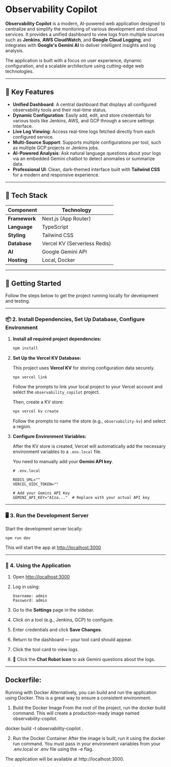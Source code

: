 
# Observability Copilot

**Observability Copilot** is a modern, AI-powered web application designed to centralize and simplify the monitoring of various development and cloud services. It provides a unified dashboard to view logs from multiple sources such as **Jenkins**, **AWS CloudWatch**, and **Google Cloud Logging**, and integrates with **Google's Gemini AI** to deliver intelligent insights and log analysis.

The application is built with a focus on user experience, dynamic configuration, and a scalable architecture using cutting-edge web technologies.

---

## 🔑 Key Features

- **Unified Dashboard**: A central dashboard that displays all configured observability tools and their real-time status.
- **Dynamic Configuration**: Easily add, edit, and store credentials for various tools like Jenkins, AWS, and GCP through a secure settings interface.
- **Live Log Viewing**: Access real-time logs fetched directly from each configured service.
- **Multi-Source Support**: Supports multiple configurations per tool, such as multiple GCP projects or Jenkins jobs.
- **AI-Powered Analysis**: Ask natural language questions about your logs via an embedded Gemini chatbot to detect anomalies or summarize data.
- **Professional UI**: Clean, dark-themed interface built with **Tailwind CSS** for a modern and responsive experience.

---

## 🧰 Tech Stack

| Component     | Technology                    |
|---------------|-------------------------------|
| **Framework** | Next.js (App Router)          |
| **Language**  | TypeScript                    |
| **Styling**   | Tailwind CSS                  |
| **Database**  | Vercel KV (Serverless Redis)  |
| **AI**        | Google Gemini API             |
| **Hosting**   | Local, Docker                       |

---

## 🚀 Getting Started

Follow the steps below to get the project running locally for development and testing.

---

### 📦 2. Install Dependencies, Set Up Database, Configure Environment

1. **Install all required project dependencies:**

   ```bash
   npm install
   ```

2. **Set Up the Vercel KV Database:**

   This project uses **Vercel KV** for storing configuration data securely.

   ```bash
   npx vercel link
   ```

   Follow the prompts to link your local project to your Vercel account and select the `observability_copilot` project.

   Then, create a KV store:

   ```bash
   npx vercel kv create
   ```

   Follow the prompts to name the store (e.g., `observability-kv`) and select a region.

3. **Configure Environment Variables:**

   After the KV store is created, Vercel will automatically add the necessary environment variables to a `.env.local` file.

   You need to manually add your **Gemini API key**.

   ```env
   # .env.local

   REDIS_URL=""
   VERCEL_OIDC_TOKEN=""

   # Add your Gemini API Key
   GEMINI_API_KEY="AIza..."  # Replace with your actual API key
   ```

---

### 🖥️ 3. Run the Development Server

Start the development server locally:

```bash
npm run dev
```

This will start the app at [http://localhost:3000](http://localhost:3000)

---

### 🧪 4. Using the Application

1. Open [http://localhost:3000](http://localhost:3000)

2. Log in using:

   ```
   Username: admin
   Password: admin
   ```

3. Go to the **Settings** page in the sidebar.

4. Click on a tool (e.g., Jenkins, GCP) to configure.

5. Enter credentials and click **Save Changes**.

6. Return to the dashboard — your tool card should appear.

7. Click the tool card to view logs.

8. 💬 Click the **Chat Robot Icon** to ask Gemini questions about the logs.

---
## Dockerfile:
Running with Docker
Alternatively, you can build and run the application using Docker. This is a great way to ensure a consistent environment.

1. Build the Docker Image
From the root of the project, run the docker build command. This will create a production-ready image named observability-copilot.

docker build -t observability-copilot .

2. Run the Docker Container
After the image is built, run it using the docker run command. You must pass in your environment variables from your .env.local or .env file using the -e flag.



The application will be available at http://localhost:3000.